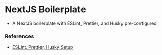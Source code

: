 # NextJS Boilerplate
- A NextJS boilerplate with ESLint, Prettier, and Husky pre-configured

### References

- [ESLint, Prettier, Husky Setup](https://blog.jarrodwatts.com/nextjs-eslint-prettier-husky)
